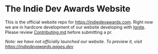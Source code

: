 # The Indie Dev Awards Website

This is the official website repo for https://indiedevawards.com. Right now we are in hardcore development of our website developing with [Ignite](https://github.com/twostraws/Ignite). Please review [Contributing.md](CONTRIBUTING.md) before submitting a pr.

*Note: we have not officially launched our website. To preview it, visit https://indiedevawards.pages.dev*
